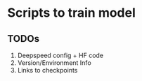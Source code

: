 # Scripts to train model

## TODOs
1. Deepspeed config + HF code
2. Version/Environment Info
3. Links to checkpoints
